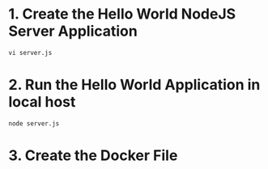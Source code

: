 # 1. Create the Hello World NodeJS Server Application

```
vi server.js
```

# 2. Run the Hello World Application in local host
```
node server.js
```

# 3. Create the Docker File

